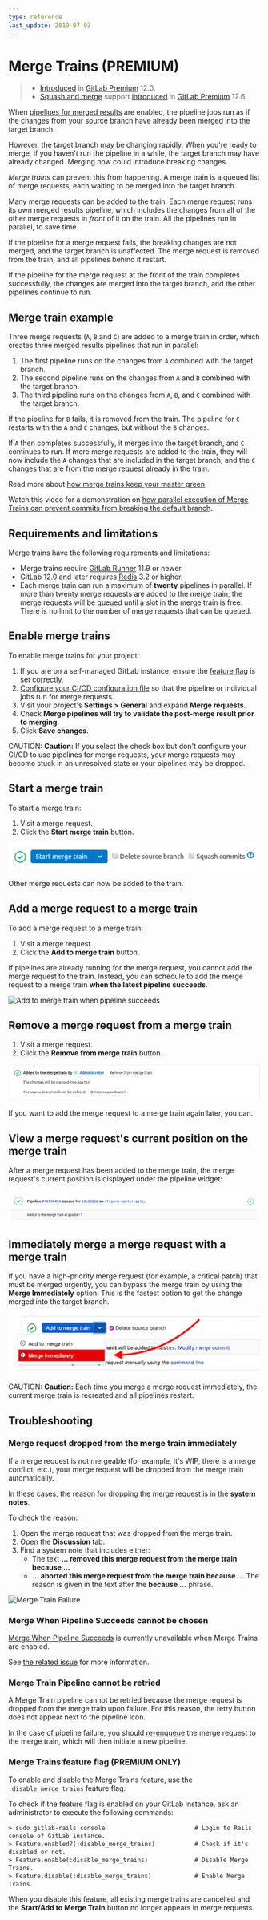 ```yaml
---
type: reference
last_update: 2019-07-03
---
```


# Merge Trains **(PREMIUM)**

> - [Introduced](https://gitlab.com/gitlab-org/gitlab/issues/9186) in [GitLab Premium](https://about.gitlab.com/pricing/) 12.0.
> - [Squash and merge](../../../../user/project/merge_requests/squash_and_merge.md) support [introduced](https://gitlab.com/gitlab-org/gitlab/issues/13001) in [GitLab Premium](https://about.gitlab.com/pricing/) 12.6.

When [pipelines for merged results](../index.md#pipelines-for-merged-results-premium) are
enabled, the pipeline jobs run as if the changes from your source branch have already
been merged into the target branch.

However, the target branch may be changing rapidly. When you're ready to merge,
if you haven't run the pipeline in a while, the target branch may have already changed.
Merging now could introduce breaking changes.

*Merge trains* can prevent this from happening. A merge train is a queued list of merge
requests, each waiting to be merged into the target branch.

Many merge requests can be added to the train. Each merge request runs its own merged results pipeline,
which includes the changes from all of the other merge requests in *front* of it on the train.
All the pipelines run in parallel, to save time.

If the pipeline for a merge request fails, the breaking changes are not merged, and the target
branch is unaffected. The merge request is removed from the train, and all pipelines behind it restart.

If the pipeline for the merge request at the front of the train completes successfully,
the changes are merged into the target branch, and the other pipelines continue to
run.

## Merge train example

Three merge requests (`A`, `B` and `C`) are added to a merge train in order, which
creates three merged results pipelines that run in parallel:

1. The first pipeline runs on the changes from `A` combined with the target branch.
1. The second pipeline runs on the changes from `A` and `B` combined with the target branch.
1. The third pipeline runs on the changes from `A`, `B`, and `C` combined with the target branch.

If the pipeline for `B` fails, it is removed from the train. The pipeline for
`C` restarts with the `A` and `C` changes, but without the `B` changes.

If `A` then completes successfully, it merges into the target branch, and `C` continues
to run. If more merge requests are added to the train, they will now include the `A`
changes that are included in the target branch, and the `C` changes that are from
the merge request already in the train.

Read more about
[how merge trains keep your master green](https://about.gitlab.com/blog/2020/01/30/all-aboard-merge-trains/).

<i class="fa fa-youtube-play youtube" aria-hidden="true"></i>
Watch this video for a demonstration on [how parallel execution
of Merge Trains can prevent commits from breaking the default
branch](https://www.youtube.com/watch?v=D4qCqXgZkHQ).

## Requirements and limitations

Merge trains have the following requirements and limitations:

- Merge trains require [GitLab Runner](https://gitlab.com/gitlab-org/gitlab-runner) 11.9 or newer.
- GitLab 12.0 and later requires [Redis](https://redis.io/) 3.2 or higher.
- Each merge train can run a maximum of **twenty** pipelines in parallel.
  If more than twenty merge requests are added to the merge train, the merge requests
  will be queued until a slot in the merge train is free. There is no limit to the
  number of merge requests that can be queued.

## Enable merge trains

To enable merge trains for your project:

1. If you are on a self-managed GitLab instance, ensure the [feature flag](#merge-trains-feature-flag-premium-only) is set correctly.
1. [Configure your CI/CD configuration file](../../index.md#configuring-pipelines-for-merge-requests)
   so that the pipeline or individual jobs run for merge requests.
1. Visit your project's **Settings > General** and expand **Merge requests**.
1. Check **Merge pipelines will try to validate the post-merge result prior to merging**.
1. Click **Save changes**.

CAUTION: **Caution:**
If you select the check box but don't configure your CI/CD to use
pipelines for merge requests, your merge requests may become stuck in an
unresolved state or your pipelines may be dropped.

## Start a merge train

To start a merge train:

1. Visit a merge request.
1. Click the **Start merge train** button.

![Start merge train](img/merge_train_start_v12_0.png)

Other merge requests can now be added to the train.

## Add a merge request to a merge train

To add a merge request to a merge train:

1. Visit a merge request.
1. Click the **Add to merge train** button.

If pipelines are already running for the merge request, you cannot add the merge request
to the train. Instead, you can schedule to add the merge request to a merge train **when the latest
pipeline succeeds**.

![Add to merge train when pipeline succeeds](img/merge_train_start_when_pipeline_succeeds_v12_0.png)

## Remove a merge request from a merge train

1. Visit a merge request.
1. Click the **Remove from merge train** button.

![Cancel merge train](img/merge_train_cancel_v12_0.png)

If you want to add the merge request to a merge train again later, you can.

## View a merge request's current position on the merge train

After a merge request has been added to the merge train, the merge request's
current position is displayed under the pipeline widget:

![Merge train position indicator](img/merge_train_position_v12_0.png)

## Immediately merge a merge request with a merge train

If you have a high-priority merge request (for example, a critical patch) that must
be merged urgently, you can bypass the merge train by using the **Merge Immediately** option.
This is the fastest option to get the change merged into the target branch.

![Merge Immediately](img/merge_train_immediate_merge_v12_6.png)

CAUTION: **Caution:**
Each time you merge a merge request immediately, the current merge train
is recreated and all pipelines restart.

## Troubleshooting

### Merge request dropped from the merge train immediately

If a merge request is not mergeable (for example, it's WIP, there is a merge
conflict, etc.), your merge request will be dropped from the merge train automatically.

In these cases, the reason for dropping the merge request is in the **system notes**.

To check the reason:

1. Open the merge request that was dropped from the merge train.
1. Open the **Discussion** tab.
1. Find a system note that includes either:
   - The text **... removed this merge request from the merge train because ...**
   - **... aborted this merge request from the merge train because ...**
   The reason is given in the text after the **because ...** phrase.

![Merge Train Failure](img/merge_train_failure.png)

### Merge When Pipeline Succeeds cannot be chosen

[Merge When Pipeline Succeeds](../../../../user/project/merge_requests/merge_when_pipeline_succeeds.md)
is currently unavailable when Merge Trains are enabled.

See [the related issue](https://gitlab.com/gitlab-org/gitlab/issues/12267)
for more information.

### Merge Train Pipeline cannot be retried

A Merge Train pipeline cannot be retried because the merge request is dropped from the merge train upon failure. For this reason, the retry button does not appear next to the pipeline icon.

In the case of pipeline failure, you should [re-enqueue](#add-a-merge-request-to-a-merge-train) the merge request to the merge train, which will then initiate a new pipeline.

### Merge Trains feature flag **(PREMIUM ONLY)**

To enable and disable the Merge Trains feature, use the `:disable_merge_trains` feature flag.

To check if the feature flag is enabled on your GitLab instance,
ask an administrator to execute the following commands:

```shell
> sudo gitlab-rails console                         # Login to Rails console of GitLab instance.
> Feature.enabled?(:disable_merge_trains)           # Check if it's disabled or not.
> Feature.enable(:disable_merge_trains)             # Disable Merge Trains.
> Feature.disable(:disable_merge_trains)            # Enable Merge Trains.
```

When you disable this feature, all existing merge trains are cancelled and
the **Start/Add to Merge Train** button no longer appears in merge requests.
